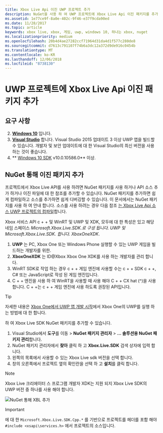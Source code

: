 ```yaml
---
title: Xbox Live Api 이진 UWP 프로젝트 추가
description: NuGet을 사용 하 여 UWP 프로젝트에 Xbox Live Api 이진 패키지를 추가 하는 방법을 알아봅니다.
ms.assetid: 1e77ce9f-8a0e-402c-9f46-e37f9cda90ed
ms.date: 11/28/2017
ms.topic: article
keywords: xbox live, xbox, 게임, uwp, windows 10, 하나는 xbox, nuget
ms.localizationpriority: medium
ms.openlocfilehash: 20b4d4ae27282ccf71964d31da4d1f577c280de8
ms.sourcegitcommit: d7613c791107f74b6a3dc12a372d9de916c0454b
ms.translationtype: MT
ms.contentlocale: ko-KR
ms.lasthandoff: 12/06/2018
ms.locfileid: "8738130"
---
```

# <a name="add-xbox-live-apis-binary-package-to-your-uwp-project"></a>UWP 프로젝트에 Xbox Live Api 이진 패키지 추가

## <a name="requirements"></a>요구 사항

2. **[Windows 10](https://microsoft.com/windows)** 입니다.
3. **[Visual Studio](https://www.visualstudio.com/)** 합니다. Visual Studio 2015 업데이트 3 이상 UWP 앱을 빌드할 수 있습니다. 개발자 및 보안 업데이트에 대 한 Visual Studio의 최신 버전을 사용 하는 것이 좋습니다.
4. ** [Windows 10 SDK](https://developer.microsoft.com/windows/downloads/windows-10-sdk) v10.0.10586.0** 이상.

## <a name="add-the-binary-package-via-nuget"></a>NuGet 통해 이진 패키지 추가

프로젝트에서 Xbox Live API를 사용 하려면 NuGet 패키지를 사용 하거나 API 소스 추가 하거나 이진 파일에 대 한 참조를 추가할 수 있습니다. NuGet 패키지를 추가하면 쉽게 컴파일하고 소스를 추가하면 쉽게 디버깅할 수 있습니다. 이 문서에서는 NuGet 패키지를 사용 하 여 안내 합니다. 소스를 사용 하려는 경우 다음 참조 [는 Xbox Live Api 소스 UWP 프로젝트의 컴파일](add-xbox-live-apis-source-to-a-uwp-project.md)합니다.

Xbox 서비스 API c + + 및 WinRT 및 UWP 및 XDK, 모두에 대 한 특성은 있고 해당 네임 스페이스 **Microsoft.Xbox.Live.SDK.*로 구성 됩니다. UWP** 및 **Microsoft.Xbox.Live.SDK.* 합니다. XboxOneXDK**.

1. **UWP** 는 PC, Xbox One 또는 Windows Phone 실행할 수 있는 UWP 게임을 빌드하는 개발자를 위한.
2. **XboxOneXDK** 는 ID@Xbox Xbox One XDK를 사용 하는 개발자를 관리 합니다.
3. WinRT SDK로 작업 하는 경우 c + + 게임 엔진에 사용할 수는 c + + SDK c + +, C# 또는 JavaScript로 작성 된 게임 엔진입니다.
4. C + + 엔진을 사용 하 여 WinRT을 사용할 때 사용 해야 C + + CX hat (^)을 사용 합니다. C + +는 c + + 게임 엔진에 사용 하도록 권장된 API입니다.  

> [!TIP]
> 자세한 내용은 [Xbox One에서 UWP 앱 개발 시작](https://docs.microsoft.com/windows/uwp/xbox-apps/getting-started)에서 Xbox One의 UWP를 실행 하는 방법에 대 한 합니다.

하 여 Xbox Live SDK NuGet 패키지를 추가할 수 있습니다.

1. Visual Studio에서 **도구**를 이동 > **NuGet 패키지 관리자** > **... 솔루션용 NuGet 패키지 관리**합니다.
2. NuGet 패키지 관리자에서 **찾아** 클릭 하 고 **Xbox.Live.SDK** 검색 상자에 입력 합니다.
3. 왼쪽의 목록에서 사용할 수 있는 Xbox Live sdk 버전을 선택 합니다.
3. 창의 오른쪽에서 프로젝트 옆의 확인란을 선택 하 고 **설치**를 클릭 합니다.

> [!NOTE]
> Xbox Live 크리에이터 스 프로그램 개발자 XDK는 지원 되지 Xbox Live SDK의 UWP 버전 중 하나를 사용 해야 합니다.

![NuGet 통해 XBL 추가](../images/getting_started/vs-add-nuget-xbl.gif)

> [!IMPORTANT]
> 에 대 한 `Microsoft.Xbox.Live.SDK.Cpp.*` 를 기반으로 프로젝트를 헤더를 포함 해야 `#include <xsapi\services.h>` 에서 프로젝트의 소스입니다.

